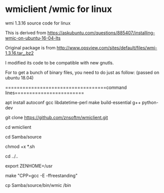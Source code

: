 # wmiclient /wmic for linux 
wmi 1.3.16 source code for linux

This is derived from https://askubuntu.com/questions/885407/installing-wmic-on-ubuntu-16-04-lts 

Original package is from  http://www.opsview.com/sites/default/files/wmi-1.3.16.tar_.bz2

I modified its code to be compatible with new gnutls.

For to get a bunch of binary files, you need to do just as follow: (passed on ubuntu 18.04)

===================================command lines========================

apt install autoconf gcc libdatetime-perl make build-essential g++ python-dev 


git clone https://github.com/znsoftm/wmiclient.git

cd wmiclient

cd Samba/source

chmod +x *.sh

cd ../..

export ZENHOME=/usr 

make "CPP=gcc -E -ffreestanding" 


cp Samba/source/bin/wmic /bin
